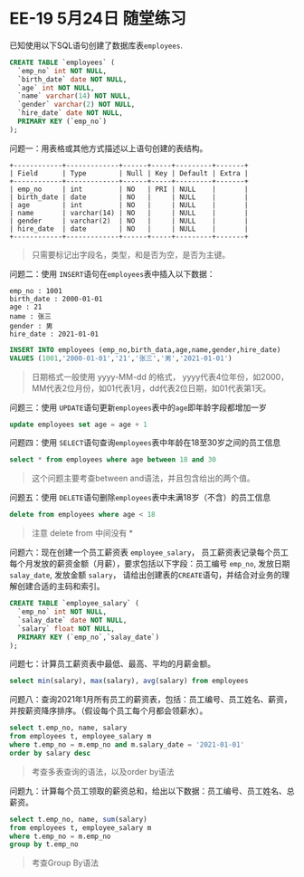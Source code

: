 
# EE-19 5月24日 随堂练习

已知使用以下SQL语句创建了数据库表`employees`.

```sql
CREATE TABLE `employees` (
  `emp_no` int NOT NULL,
  `birth_date` date NOT NULL,
  `age` int NOT NULL,
  `name` varchar(14) NOT NULL,
  `gender` varchar(2) NOT NULL,
  `hire_date` date NOT NULL,
  PRIMARY KEY (`emp_no`)
);
```

问题一：用表格或其他方式描述以上语句创建的表结构。

```
+------------+-------------+------+-----+---------+-------+
| Field      | Type        | Null | Key | Default | Extra |
+------------+-------------+------+-----+---------+-------+
| emp_no     | int         | NO   | PRI | NULL    |       |
| birth_date | date        | NO   |     | NULL    |       |
| age        | int         | NO   |     | NULL    |       |
| name       | varchar(14) | NO   |     | NULL    |       |
| gender     | varchar(2)  | NO   |     | NULL    |       |
| hire_date  | date        | NO   |     | NULL    |       |
+------------+-------------+------+-----+---------+-------+
```

> 只需要标记出字段名，类型，和是否为空，是否为主键。


问题二：使用 `INSERT`语句在`employees`表中插入以下数据：

```text
emp_no : 1001
birth_date : 2000-01-01
age : 21
name : 张三
gender : 男
hire_date : 2021-01-01
```

```sql
INSERT INTO employees (emp_no,birth_data,age,name,gender,hire_date)
VALUES (1001,'2000-01-01','21','张三','男','2021-01-01')
```

> 日期格式一般使用 yyyy-MM-dd 的格式， yyyy代表4位年份，如2000，MM代表2位月份，如01代表1月，dd代表2位日期，如01代表第1天。



问题三：使用 `UPDATE`语句更新`employees`表中的`age`即年龄字段都增加一岁

```sql
update employees set age = age + 1
```

问题四：使用 `SELECT`语句查询`employees`表中年龄在18至30岁之间的员工信息

```sql
select * from employees where age between 18 and 30
```

> 这个问题主要考查between and语法，并且包含给出的两个值。

问题五：使用 `DELETE`语句删除`employees`表中未满18岁（不含）的员工信息

```sql
delete from employees where age < 18
```

> 注意 delete from 中间没有 *

问题六：现在创建一个员工薪资表 `employee_salary`， 员工薪资表记录每个员工每个月发放的薪资金额（月薪），要求包括以下字段：员工编号 `emp_no`, 发放日期 `salay_date`, 发放金额 `salary`， 请给出创建表的`CREATE`语句，并结合对业务的理解创建合适的主码和索引。

```sql
CREATE TABLE `employee_salary` (
  `emp_no` int NOT NULL,
  `salay_date` date NOT NULL,
  `salary` float NOT NULL,
  PRIMARY KEY (`emp_no`,`salay_date`)
);
```

问题七：计算员工薪资表中最低、最高、平均的月薪金额。

```sql
select min(salary), max(salary), avg(salary) from employees
```

问题八：查询2021年1月所有员工的薪资表，包括：员工编号、员工姓名、薪资，并按薪资降序排序。（假设每个员工每个月都会领薪水）。

```sql
select t.emp_no, name, salary
from employees t, employee_salary m
where t.emp_no = m.emp_no and m.salary_date = '2021-01-01'
order by salary desc
```

> 考查多表查询的语法，以及order by语法

问题九：计算每个员工领取的薪资总和，给出以下数据：员工编号、员工姓名、总薪资。

```sql
select t.emp_no, name, sum(salary)
from employees t, employee_salary m
where t.emp_no = m.emp_no
group by t.emp_no
```

> 考查Group By语法
